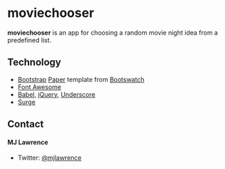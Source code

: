 moviechooser
============
**moviechooser** is an app for choosing a random movie night idea from a predefined list.

## Technology
* [Bootstrap](http://getbootstrap.com) [Paper](https://bootswatch.com/paper/) template from [Bootswatch](https://bootswatch.com/)
* [Font Awesome](http://fortawesome.io)
* [Babel](https://babeljs.io/), [jQuery](https://jquery.com), [Underscore](http://underscorejs.org)
* [Surge](http://surge.sh/)

## Contact
#### MJ Lawrence
* Twitter: [@mjlawrence](https://twitter.com/mjlawrence "mjlawrence on twitter")
